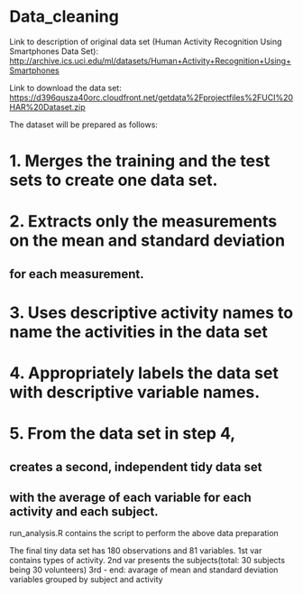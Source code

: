 # Data_cleaning

Link to description of original data set (Human Activity Recognition Using Smartphones Data Set): 
http://archive.ics.uci.edu/ml/datasets/Human+Activity+Recognition+Using+Smartphones

Link to download the data set:
https://d396qusza40orc.cloudfront.net/getdata%2Fprojectfiles%2FUCI%20HAR%20Dataset.zip 

The dataset will be prepared as follows:

# 1. Merges the training and the test sets to create one data set.
# 2. Extracts only the measurements on the mean and standard deviation 
## for each measurement. 
# 3. Uses descriptive activity names to name the activities in the data set
# 4. Appropriately labels the data set with descriptive variable names. 
# 5. From the data set in step 4, 
## creates a second, independent tidy data set 
## with the average of each variable for each activity and each subject.

run_analysis.R contains the script to perform the above data preparation

The final tiny data set has 180 observations and 81 variables. 
1st var contains types of activity.
2nd var presents the subjects(total: 30 subjects being 30 volunteers)
3rd - end: avarage of mean and standard deviation variables grouped by subject and activity 
